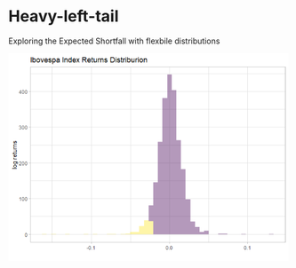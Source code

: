 # Heavy-left-tail
 Exploring the Expected Shortfall with flexbile distributions

![histogram](/code/images/histogram.png)
